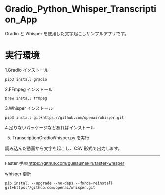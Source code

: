 # Gradio_Python_Whisper_Transcription_App

Gradio と Whisper を使用した文字起こしサンプルアプリです。

# 実行環境

1.Gradio インストール

```
pip3 install gradio
```

2.FFmpeg インストール

```
brew install ffmpeg
```

3.Whisper インストール

```
pip3 install git+https://github.com/openai/whisper.git
```

4.足りないパッケージなどあればインストール

5. TranscriptionGradioWhisper.py を実行

読み込んだ動画から文字を起こし、CSV 形式で出力します。

---

Faster 手順
https://github.com/guillaumekln/faster-whisper

whisper 更新

```
pip install --upgrade --no-deps --force-reinstall git+https://github.com/openai/whisper.git
```
